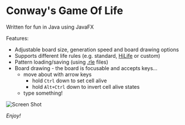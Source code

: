 # Conway's Game Of Life

Written for fun in Java using JavaFX

Features:
+ Adjustable board size, generation speed and board drawing options
+ Supports different life rules (e.g. standard, [HiLife](http://www.conwaylife.com/wiki/HighLife) or custom)
+ Pattern loading/saving (using [.rle](http://www.conwaylife.com/wiki/Rle) files)
+ Board drawing - the board is focusable and accepts keys...
  + move about with arrow keys
    + hold `Ctrl` down to set cell alive
    + hold `Alt+Ctrl` down to invert cell alive states
  + type something!

![Screen Shot](https://user-images.githubusercontent.com/13290974/31513269-c3568be6-af85-11e7-8e20-450ab6cead37.png)

_Enjoy!_
